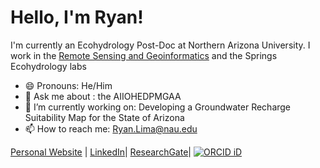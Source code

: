 # Hello, I'm Ryan!

I'm currently an Ecohydrology Post-Doc at Northern Arizona University. I work in the [Remote Sensing and Geoinformatics](https://sites.google.com/a/nau.edu/remote-sensing-lab/home) and the Springs Ecohydrology labs
- 😄 Pronouns: He/Him
- 💬 Ask me about : the AIIOHEDPMGAA
- 🔭 I’m currently working on: Developing a Groundwater Recharge Suitability Map for the State of Arizona
- 📫 How to reach me: Ryan.Lima@nau.edu

[Personal Website](Ryanlimaphoto.com) | [LinkedIn](https://www.linkedin.com/in/ryan-lima-32b63939/)| [ResearchGate](https://www.researchgate.net/profile/Ryan-Lima)|
[![ORCID iD](https://orcid.org/sites/default/files/images/orcid_16x16.png)](https://orcid.org/0000-0002-5352-7215)
